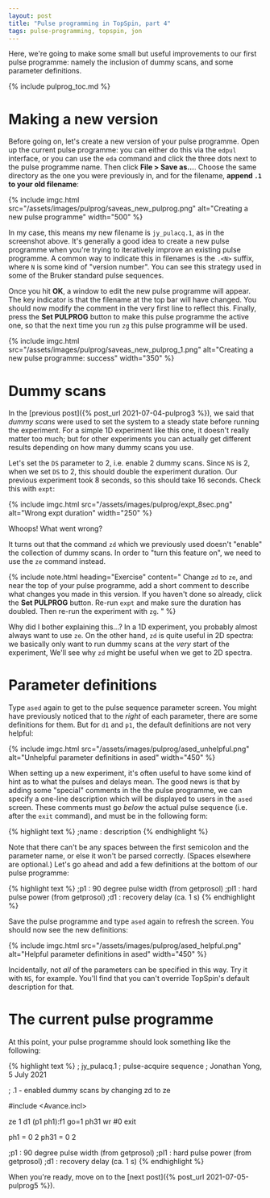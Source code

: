 ```yaml
---
layout: post
title: "Pulse programming in TopSpin, part 4"
tags: pulse-programming, topspin, jon
---
```


Here, we're going to make some small but useful improvements to our first pulse programme: namely the inclusion of dummy scans, and some parameter definitions.

{% include pulprog_toc.md %}

# Making a new version

Before going on, let's create a new version of your pulse programme.
Open up the current pulse programme: you can either do this via the `edpul` interface, or you can use the `eda` command and click the three dots next to the pulse programme name.
Then click **File > Save as...**.
Choose the same directory as the one you were previously in, and for the filename, **append `.1` to your old filename**:

{% include imgc.html 
src="/assets/images/pulprog/saveas_new_pulprog.png"
alt="Creating a new pulse programme"
width="500"
%}

In my case, this means my new filename is `jy_pulacq.1`, as in the screenshot above.
It's generally a good idea to create a new pulse programme when you're trying to iteratively improve an existing pulse programme.
A common way to indicate this in filenames is the `.<N>` suffix, where `N` is some kind of "version number".
You can see this strategy used in some of the Bruker standard pulse sequences.

Once you hit **OK**, a window to edit the new pulse programme will appear.
The key indicator is that the filename at the top bar will have changed.
You should now modify the comment in the very first line to reflect this.
Finally, press the **Set PULPROG** button to make this pulse programme the active one, so that the next time you run `zg` this pulse programme will be used.

{% include imgc.html 
src="/assets/images/pulprog/saveas_new_pulprog_1.png"
alt="Creating a new pulse programme: success"
width="350"
%}

# Dummy scans

In the [previous post]({% post_url 2021-07-04-pulprog3 %}), we said that *dummy scans* were used to set the system to a steady state before running the experiment.
For a simple 1D experiment like this one, it doesn't really matter too much; but for other experiments you can actually get different results depending on how many dummy scans you use.

Let's set the `DS` parameter to 2, i.e. enable 2 dummy scans.
Since `NS` is 2, when we set `DS` to 2, this should double the experiment duration.
Our previous experiment took 8 seconds, so this should take 16 seconds.
Check this with `expt`:

{% include imgc.html 
src="/assets/images/pulprog/expt_8sec.png"
alt="Wrong expt duration"
width="250"
%}

Whoops! What went wrong?

It turns out that the command `zd` which we previously used doesn't "enable" the collection of dummy scans.
In order to "turn this feature on", we need to use the `ze` command instead.

{% include note.html heading="Exercise" content="
Change `zd` to `ze`, and near the top of your pulse programme, add a short comment to describe what changes you made in this version.
If you haven't done so already, click the **Set PULPROG** button.
Re-run `expt` and make sure the duration has doubled.
Then re-run the experiment with `zg`.
" %}

Why did I bother explaining this...?
In a 1D experiment, you probably almost always want to use `ze`.
On the other hand, `zd` is quite useful in 2D spectra: we basically only want to run dummy scans at the *very* start of the experiment,
We'll see why `zd` might be useful when we get to 2D spectra.


# Parameter definitions

Type `ased` again to get to the pulse sequence parameter screen.
You might have previously noticed that to the *right* of each parameter, there are some definitions for them.
But for `d1` and `p1`, the default definitions are not very helpful:

{% include imgc.html 
src="/assets/images/pulprog/ased_unhelpful.png"
alt="Unhelpful parameter definitions in ased"
width="450"
%}

When setting up a new experiment, it's often useful to have some kind of hint as to what the pulses and delays mean.
The good news is that by adding some "special" comments in the the pulse programme, we can specify a one-line description which will be displayed to users in the `ased` screen.
These comments must go *below* the actual pulse sequence (i.e. after the `exit` command), and must be in the following form:

{% highlight text %}
;name : description
{% endhighlight %}

Note that there can't be any spaces between the first semicolon and the parameter name, or else it won't be parsed correctly.
(Spaces elsewhere are optional.)
Let's go ahead and add a few definitions at the bottom of our pulse programme:

{% highlight text %}
;p1 : 90 degree pulse width (from getprosol)
;pl1 : hard pulse power (from getprosol)
;d1 : recovery delay (ca. 1 s)
{% endhighlight %}

Save the pulse programme and type `ased` again to refresh the screen.
You should now see the new definitions:

{% include imgc.html 
src="/assets/images/pulprog/ased_helpful.png"
alt="Helpful parameter definitions in ased"
width="450"
%}

Incidentally, not *all* of the parameters can be specified in this way.
Try it with `NS`, for example.
You'll find that you can't override TopSpin's default description for that.

# The current pulse programme

At this point, your pulse programme should look something like the following:

{% highlight text %}
; jy_pulacq.1
; pulse-acquire sequence
; Jonathan Yong, 5 July 2021

; .1 - enabled dummy scans by changing zd to ze

#include <Avance.incl>
 
ze
1 d1
(p1 ph1):f1
go=1 ph31 
wr #0
exit

ph1 = 0 2
ph31 = 0 2

;p1 : 90 degree pulse width (from getprosol)
;pl1 : hard pulse power (from getprosol)
;d1 : recovery delay (ca. 1 s)
{% endhighlight %}

When you're ready, move on to the [next post]({% post_url 2021-07-05-pulprog5 %}).
